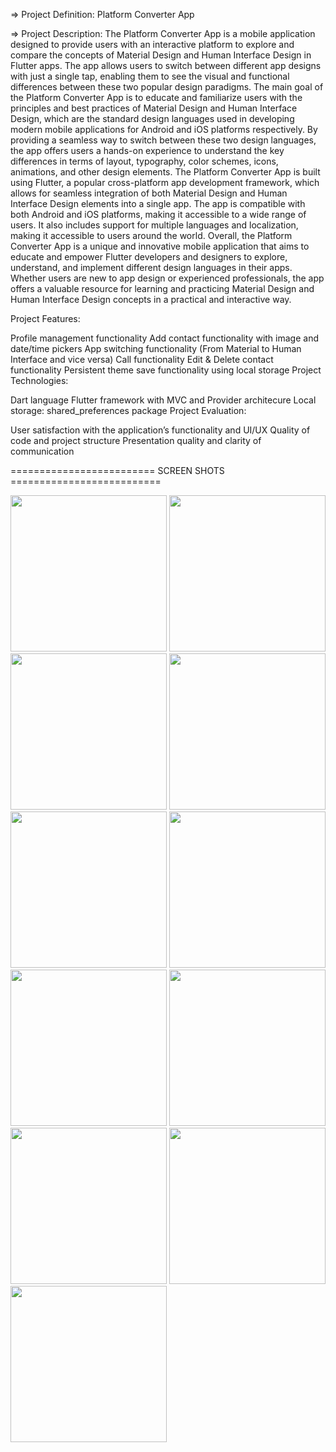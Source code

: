 => Project Definition: Platform Converter App

=> Project Description: The Platform Converter App is a mobile application designed to provide users with an interactive platform to explore and compare the concepts of Material Design and Human Interface Design in Flutter apps. The app allows users to switch between different app designs with just a single tap, enabling them to see the visual and functional differences between these two popular design paradigms. The main goal of the Platform Converter App is to educate and familiarize users with the principles and best practices of Material Design and Human Interface Design, which are the standard design languages used in developing modern mobile applications for Android and iOS platforms respectively. By providing a seamless way to switch between these two design languages, the app offers users a hands-on experience to understand the key differences in terms of layout, typography, color schemes, icons, animations, and other design elements. The Platform Converter App is built using Flutter, a popular cross-platform app development framework, which allows for seamless integration of both Material Design and Human Interface Design elements into a single app. The app is compatible with both Android and iOS platforms, making it accessible to a wide range of users. It also includes support for multiple languages and localization, making it accessible to users around the world. Overall, the Platform Converter App is a unique and innovative mobile application that aims to educate and empower Flutter developers and designers to explore, understand, and implement different design languages in their apps. Whether users are new to app design or experienced professionals, the app offers a valuable resource for learning and practicing Material Design and Human Interface Design concepts in a practical and interactive way.

Project Features:

Profile management functionality
Add contact functionality with image and date/time pickers
App switching functionality (From Material to Human Interface and vice versa)
Call functionality
Edit & Delete contact functionality
Persistent theme save functionality using local storage
Project Technologies:

Dart language
Flutter framework with MVC and Provider architecure
Local storage: shared_preferences package
Project Evaluation:

User satisfaction with the application’s functionality and UI/UX
Quality of code and project structure
Presentation quality and clarity of communication


========================= SCREEN SHOTS ==========================

<img src="https://github.com/krish-radadiya/platform_converter_app_provider/assets/113992828/6f87d400-1224-4a43-864a-31e2593f7594" width="250">
<img src="https://github.com/krish-radadiya/platform_converter_app_provider/assets/113992828/70c30881-3954-4933-8801-d5355f73af8e" width="250">
<img src="https://github.com/krish-radadiya/platform_converter_app_provider/assets/113992828/ee02e55b-1781-4a50-a675-facdc47c26d7" width="250">
<img src="https://github.com/krish-radadiya/platform_converter_app_provider/assets/113992828/1d2df649-5b07-4200-a0bf-cbfc1128d180" width="250">
<img src="https://github.com/krish-radadiya/platform_converter_app_provider/assets/113992828/662f6573-f636-4601-ad99-24c86b8c2015" width="250">
<img src="https://github.com/krish-radadiya/platform_converter_app_provider/assets/113992828/0c7deef9-9b17-42f1-9de5-8d6517f03f92" width="250">
<img src="https://github.com/krish-radadiya/platform_converter_app_provider/assets/113992828/2dd0abf6-cf7f-4e95-964d-2183ce092e5f" width="250">
<img src="https://github.com/krish-radadiya/platform_converter_app_provider/assets/113992828/cd6891b4-f7f8-4387-9b31-a13373f9d923" width="250">
<img src="https://github.com/krish-radadiya/platform_converter_app_provider/assets/113992828/232b0149-58c2-4efa-8ac4-679d8f83c779" width="250">
<img src="https://github.com/krish-radadiya/platform_converter_app_provider/assets/113992828/4bf8ee2e-4531-4ffc-aafd-964322de91bf" width="250">
<img src="(https://github.com/krish-radadiya/platform_converter_app_provider/assets/113992828/bdcd2090-3985-495d-a731-7dab9b16a2d2" width="250">
